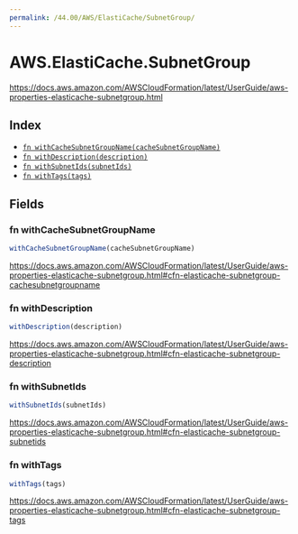 ```yaml
---
permalink: /44.00/AWS/ElastiCache/SubnetGroup/
---
```


# AWS.ElastiCache.SubnetGroup

https://docs.aws.amazon.com/AWSCloudFormation/latest/UserGuide/aws-properties-elasticache-subnetgroup.html

## Index

* [`fn withCacheSubnetGroupName(cacheSubnetGroupName)`](#fn-withcachesubnetgroupname)
* [`fn withDescription(description)`](#fn-withdescription)
* [`fn withSubnetIds(subnetIds)`](#fn-withsubnetids)
* [`fn withTags(tags)`](#fn-withtags)

## Fields

### fn withCacheSubnetGroupName

```ts
withCacheSubnetGroupName(cacheSubnetGroupName)
```

https://docs.aws.amazon.com/AWSCloudFormation/latest/UserGuide/aws-properties-elasticache-subnetgroup.html#cfn-elasticache-subnetgroup-cachesubnetgroupname

### fn withDescription

```ts
withDescription(description)
```

https://docs.aws.amazon.com/AWSCloudFormation/latest/UserGuide/aws-properties-elasticache-subnetgroup.html#cfn-elasticache-subnetgroup-description

### fn withSubnetIds

```ts
withSubnetIds(subnetIds)
```

https://docs.aws.amazon.com/AWSCloudFormation/latest/UserGuide/aws-properties-elasticache-subnetgroup.html#cfn-elasticache-subnetgroup-subnetids

### fn withTags

```ts
withTags(tags)
```

https://docs.aws.amazon.com/AWSCloudFormation/latest/UserGuide/aws-properties-elasticache-subnetgroup.html#cfn-elasticache-subnetgroup-tags